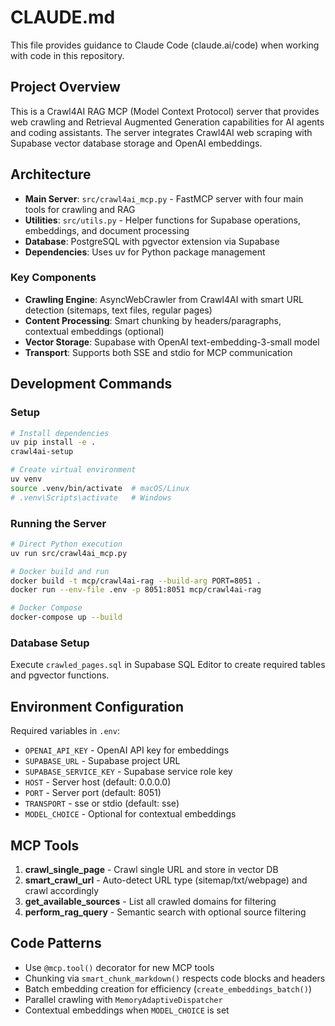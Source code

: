 # CLAUDE.md

This file provides guidance to Claude Code (claude.ai/code) when working with code in this repository.

## Project Overview

This is a Crawl4AI RAG MCP (Model Context Protocol) server that provides web crawling and Retrieval Augmented Generation capabilities for AI agents and coding assistants. The server integrates Crawl4AI web scraping with Supabase vector database storage and OpenAI embeddings.

## Architecture

- **Main Server**: `src/crawl4ai_mcp.py` - FastMCP server with four main tools for crawling and RAG
- **Utilities**: `src/utils.py` - Helper functions for Supabase operations, embeddings, and document processing
- **Database**: PostgreSQL with pgvector extension via Supabase
- **Dependencies**: Uses uv for Python package management

### Key Components

- **Crawling Engine**: AsyncWebCrawler from Crawl4AI with smart URL detection (sitemaps, text files, regular pages)
- **Content Processing**: Smart chunking by headers/paragraphs, contextual embeddings (optional)
- **Vector Storage**: Supabase with OpenAI text-embedding-3-small model
- **Transport**: Supports both SSE and stdio for MCP communication

## Development Commands

### Setup
```bash
# Install dependencies
uv pip install -e .
crawl4ai-setup

# Create virtual environment
uv venv
source .venv/bin/activate  # macOS/Linux
# .venv\Scripts\activate   # Windows
```

### Running the Server
```bash
# Direct Python execution
uv run src/crawl4ai_mcp.py

# Docker build and run
docker build -t mcp/crawl4ai-rag --build-arg PORT=8051 .
docker run --env-file .env -p 8051:8051 mcp/crawl4ai-rag

# Docker Compose
docker-compose up --build
```

### Database Setup
Execute `crawled_pages.sql` in Supabase SQL Editor to create required tables and pgvector functions.

## Environment Configuration

Required variables in `.env`:
- `OPENAI_API_KEY` - OpenAI API key for embeddings
- `SUPABASE_URL` - Supabase project URL
- `SUPABASE_SERVICE_KEY` - Supabase service role key
- `HOST` - Server host (default: 0.0.0.0)
- `PORT` - Server port (default: 8051)
- `TRANSPORT` - sse or stdio (default: sse)
- `MODEL_CHOICE` - Optional for contextual embeddings

## MCP Tools

1. **crawl_single_page** - Crawl single URL and store in vector DB
2. **smart_crawl_url** - Auto-detect URL type (sitemap/txt/webpage) and crawl accordingly  
3. **get_available_sources** - List all crawled domains for filtering
4. **perform_rag_query** - Semantic search with optional source filtering

## Code Patterns

- Use `@mcp.tool()` decorator for new MCP tools
- Chunking via `smart_chunk_markdown()` respects code blocks and headers
- Batch embedding creation for efficiency (`create_embeddings_batch()`)
- Parallel crawling with `MemoryAdaptiveDispatcher`
- Contextual embeddings when `MODEL_CHOICE` is set